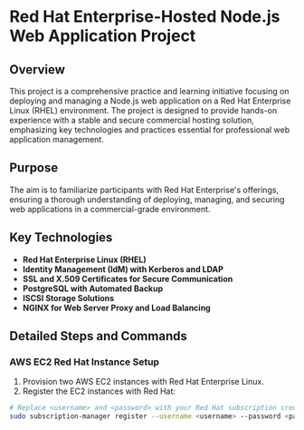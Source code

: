 
# Red Hat Enterprise-Hosted Node.js Web Application Project

## Overview

This project is a comprehensive practice and learning initiative focusing on deploying and managing a Node.js web application on a Red Hat Enterprise Linux (RHEL) environment. The project is designed to provide hands-on experience with a stable and secure commercial hosting solution, emphasizing key technologies and practices essential for professional web application management.

## Purpose

The aim is to familiarize participants with Red Hat Enterprise's offerings, ensuring a thorough understanding of deploying, managing, and securing web applications in a commercial-grade environment.

## Key Technologies

- **Red Hat Enterprise Linux (RHEL)**
- **Identity Management (IdM) with Kerberos and LDAP**
- **SSL and X.509 Certificates for Secure Communication**
- **PostgreSQL with Automated Backup**
- **ISCSI Storage Solutions**
- **NGINX for Web Server Proxy and Load Balancing**

## Detailed Steps and Commands

### AWS EC2 Red Hat Instance Setup

1. Provision two AWS EC2 instances with Red Hat Enterprise Linux.
2. Register the EC2 instances with Red Hat:

```bash
# Replace <username> and <password> with your Red Hat subscription credentials
sudo subscription-manager register --username <username> --password <password>


